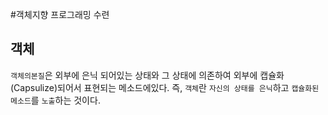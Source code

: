 #객체지향 프로그래밍 수련

## 객체
`객체의본질`은 외부에 은닉 되어있는 상태와 그 상태에 의존하여 외부에 캡슐화(Capsulize)되어서 표현되는 메소드에있다.
즉, `객체`란 `자신의 상태를 은닉`하고 `캡슐화된 메소드`를 `노출`하는 것이다.

